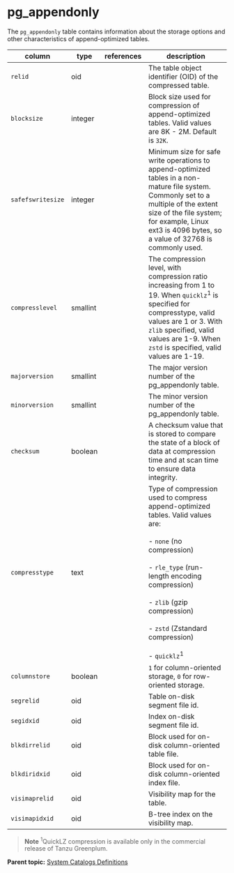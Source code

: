 # pg_appendonly 

The `pg_appendonly` table contains information about the storage options and other characteristics of append-optimized tables.

|column|type|references|description|
|------|----|----------|-----------|
|`relid`|oid| |The table object identifier \(OID\) of the compressed table.|
|`blocksize`|integer| |Block size used for compression of append-optimized tables. Valid values are 8K - 2M. Default is `32K`.|
|`safefswritesize`|integer| |Minimum size for safe write operations to append-optimized tables in a non-mature file system. Commonly set to a multiple of the extent size of the file system; for example, Linux ext3 is 4096 bytes, so a value of 32768 is commonly used.|
|`compresslevel`|smallint| |The compression level, with compression ratio increasing from 1 to 19. When `quicklz`<sup>1</sup> is specified for compresstype, valid values are 1 or 3. With `zlib` specified, valid values are 1-9. When `zstd` is specified, valid values are 1-19.|
|`majorversion`|smallint| |The major version number of the pg\_appendonly table.|
|`minorversion`|smallint| |The minor version number of the pg\_appendonly table.|
|`checksum`|boolean| |A checksum value that is stored to compare the state of a block of data at compression time and at scan time to ensure data integrity.|
|`compresstype`|text| |Type of compression used to compress append-optimized tables. Valid values are:<br/><br/>-   `none` \(no compression\)<br/><br/>-   `rle_type` \(run-length encoding compression\)<br/><br/>-   `zlib` \(gzip compression\)<br/><br/>-   `zstd` \(Zstandard compression\)<br/><br/>-   `quicklz`<sup>1</sup>|
|`columnstore`|boolean| |`1` for column-oriented storage, `0` for row-oriented storage.|
|`segrelid`|oid| |Table on-disk segment file id.|
|`segidxid`|oid| |Index on-disk segment file id.|
|`blkdirrelid`|oid| |Block used for on-disk column-oriented table file.|
|`blkdiridxid`|oid| |Block used for on-disk column-oriented index file.|
|`visimaprelid`|oid| |Visibility map for the table.|
|`visimapidxid`|oid| |B-tree index on the visibility map.|

> **Note** <sup>1</sup>QuickLZ compression is available only in the commercial release of Tanzu Greenplum.

**Parent topic:** [System Catalogs Definitions](../system_catalogs/catalog_ref-html.html)

